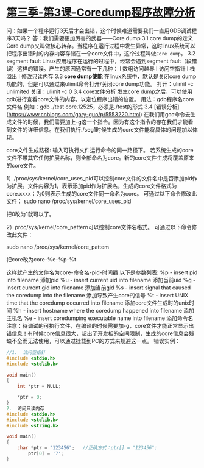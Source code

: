 # [第三季-第3课-Coredump程序故障分析 ](https://www.cnblogs.com/free-1122/p/11341931.html)


问：如果一个程序运行3天后才会出错，这个时候难道需要我们一直用GDB调试程序3天吗？
答：我们需要更加厉害的武器——Core dump
3.1 core dump的定义
Core dump又叫做核心转存。当程序在运行过程中发生异常，这时linux系统可以把程序出错时的内存内容存储在一个core文件中，这个过程叫做`Core dump`。
3.2 segment fault
Linux应用程序在运行的过程中，经常会遇到segment fault（段错误）这样的错误。产生的原因通常有一下几种：
l  数组访问越界
l  访问空指针
l  栈溢出
l  修改只读内存
3.3 **core dump使能**
在linux系统中，默认是关闭core dump功能的，但是可以通过来ulimit命令打开/关闭core dump功能。
打开：ulimit -c unlimited
关闭：ulimit -c 0
3.4 core文件分析
发生core dump之后，可以使用gdb进行查看core文件的内容，以定位程序出错的位置。
用法：gdb程序名core文件名
例如：gdb ./test core.12525，必须是./test的形式
3.4  [错误分析] (https://www.cnblogs.com/gary-guo/p/5553220.html)
在我们用gcc命令去生成文件的时候，我们需要加上-g这一个指令。因为有这个指令的存在我们才能看到文件的详细信息。在我们执行./seg1时候生成的core文件能将具体的问题加以体现。

core文件生成路径:
输入可执行文件运行命令的同一路径下。
若系统生成的core文件不带其它任何扩展名称，则全部命名为core。新的core文件生成将覆盖原来的core文件。

1）/proc/sys/kernel/core_uses_pid可以控制core文件的文件名中是否添加pid作为扩展。文件内容为1，表示添加pid作为扩展名，生成的core文件格式为core.xxxx；为0则表示生成的core文件同一命名为core。
可通过以下命令修改此文件：
sudo nano /proc/sys/kernel/core_uses_pid

把0改为1就可以了。

2）proc/sys/kernel/core_pattern可以控制core文件名格式。
可通过以下命令修改此文件：

sudo nano /proc/sys/kernel/core_pattem

把core改为core-%e-%p-%t 

这样就产生的文件名为core-命令名-pid-时间戳
以下是参数列表:
    %p - insert pid into filename 添加pid
    %u - insert current uid into filename 添加当前uid
    %g - insert current gid into filename 添加当前gid
    %s - insert signal that caused the coredump into the filename 添加导致产生core的信号
    %t - insert UNIX time that the coredump occurred into filename 添加core文件生成时的unix时间
    %h - insert hostname where the coredump happened into filename 添加主机名
    %e - insert coredumping executable name into filename 添加命令名
注意：待调试的可执行文件，在编译的时候需要加-g，core文件才能正常显示出错信息！有时候core信息很大，超出了开发板的空间限制，生成的core信息会残缺不全而无法使用，可以通过挂载到PC的方式来规避这一点。
错误实例：

```C
//1.  访问空指针
#include <stdio.h>
#include <stdlib.h>

void main()
{        
    int *ptr = NULL;       

    *ptr = 0;
}
2.  访问只读内存
#include <stdio.h>
#include <stdlib.h>
#include <string.h>

void main()
{        
    char *ptr = "123456";   //正确方式：ptr[] = "123456"; 
        ptr[0] = '7';
}




```